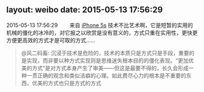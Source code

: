 layout: weibo
date: 2015-05-13 17:56:29
---
<meta name="referrer" content="no-referrer" />

2015-05-13 17:56:29  &nbsp;&nbsp;&nbsp;&nbsp;&nbsp;&nbsp; 来自 <a href="sinaweibo://customweibosource" rel="nofollow">iPhone 5s</a>
技术不比艺术啊，它是短暂的实用的机械的僵化的冰冷的，对它报之以欣赏是没有意义的，方式只重在实用性，更快更方便更高效的方式才是可取的方式……
>  @风二码畜: 沉浸于技术是危险的，技术的本质只是方式只是手段，重要的是实现，而非要以种方式实现则是思维迷失根本目的的僵化表现。“更加优美的方式”是对方式本身产生了审美——但这是最要不得的，长久会形成一种一贯正确的观念和类似洁癖的心理。如此费尽心力的根本是不重要的东西，优美的方式也只是方式的方式 ​​​
